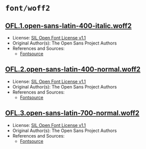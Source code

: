 # `font/woff2`

## [OFL.1.open-sans-latin-400-italic.woff2](../files/OFL.1.open-sans-latin-400-italic.woff2)

- License: [SIL Open Font License v1.1](./LICENSE.1.txt)
- Original Author(s): The Open Sans Project Authors
- References and Sources:
  - [Fontsource](https://api.fontsource.org/v1/download/open-sans)

## [OFL.2.open-sans-latin-400-normal.woff2](../files/OFL.2.open-sans-latin-400-normal.woff2)

- License: [SIL Open Font License v1.1](./LICENSE.1.txt)
- Original Author(s): The Open Sans Project Authors
- References and Sources:
  - [Fontsource](https://api.fontsource.org/v1/download/open-sans)

## [OFL.3.open-sans-latin-700-normal.woff2](../files/OFL.3.open-sans-latin-700-normal.woff2)

- License: [SIL Open Font License v1.1](./LICENSE.1.txt)
- Original Author(s): The Open Sans Project Authors
- References and Sources:
  - [Fontsource](https://api.fontsource.org/v1/download/open-sans)
